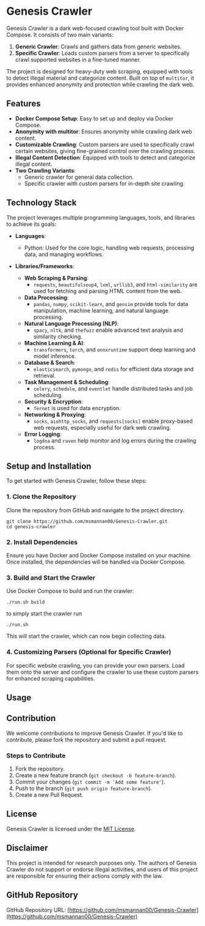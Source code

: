 # Genesis Crawler

Genesis Crawler is a dark web-focused crawling tool built with Docker Compose. It consists of two main variants:  
1. **Generic Crawler**: Crawls and gathers data from generic websites.  
2. **Specific Crawler**: Loads custom parsers from a server to specifically crawl supported websites in a fine-tuned manner.

The project is designed for heavy-duty web scraping, equipped with tools to detect illegal material and categorize content. Built on top of `multitor`, it provides enhanced anonymity and protection while crawling the dark web.

## Features

- **Docker Compose Setup**: Easy to set up and deploy via Docker Compose.
- **Anonymity with multitor**: Ensures anonymity while crawling dark web content.
- **Customizable Crawling**: Custom parsers are used to specifically crawl certain websites, giving fine-grained control over the crawling process.
- **Illegal Content Detection**: Equipped with tools to detect and categorize illegal content.
- **Two Crawling Variants**:  
  - Generic crawler for general data collection.  
  - Specific crawler with custom parsers for in-depth site crawling.

## Technology Stack

The project leverages multiple programming languages, tools, and libraries to achieve its goals:

- **Languages**:  
  - Python: Used for the core logic, handling web requests, processing data, and managing workflows.
  
- **Libraries/Frameworks**:  
  - **Web Scraping & Parsing**:  
    - `requests`, `beautifulsoup4`, `lxml`, `urllib3`, and `html-similarity` are used for fetching and parsing HTML content from the web.  
  - **Data Processing**:  
    - `pandas`, `numpy`, `scikit-learn`, and `gensim` provide tools for data manipulation, machine learning, and natural language processing.  
  - **Natural Language Processing (NLP)**:  
    - `spacy`, `nltk`, and `thefuzz` enable advanced text analysis and similarity checking.  
  - **Machine Learning & AI**:  
    - `transformers`, `torch`, and `onnxruntime` support deep learning and model inference.  
  - **Database & Search**:  
    - `elasticsearch`, `pymongo`, and `redis` for efficient data storage and retrieval.  
  - **Task Management & Scheduling**:  
    - `celery`, `schedule`, and `eventlet` handle distributed tasks and job scheduling.  
  - **Security & Encryption**:  
    - `fernet` is used for data encryption.  
  - **Networking & Proxying**:  
    - `socks`, `aiohttp_socks`, and `requests[socks]` enable proxy-based web requests, especially useful for dark web crawling.  
  - **Error Logging**:  
    - `logdna` and `raven` help monitor and log errors during the crawling process.

## Setup and Installation

To get started with Genesis Crawler, follow these steps:

### 1. Clone the Repository

Clone the repository from GitHub and navigate to the project directory.

```
git clone https://github.com/msmannan00/Genesis-Crawler.git
cd genesis-crawler
```

### 2. Install Dependencies

Ensure you have Docker and Docker Compose installed on your machine. Once installed, the dependencies will be handled via Docker Compose.

### 3. Build and Start the Crawler

Use Docker Compose to build and run the crawler:

```
./run.sh build
```
to simply start the crawler run
```
./run.sh
```

This will start the crawler, which can now begin collecting data.

### 4. Customizing Parsers (Optional for Specific Crawler)

For specific website crawling, you can provide your own parsers. Load them onto the server and configure the crawler to use these custom parsers for enhanced scraping capabilities.

## Usage

## Contribution

We welcome contributions to improve Genesis Crawler. If you'd like to contribute, please fork the repository and submit a pull request.

### Steps to Contribute

1. Fork the repository.  
2. Create a new feature branch (`git checkout -b feature-branch`).  
3. Commit your changes (`git commit -m 'Add some feature'`).  
4. Push to the branch (`git push origin feature-branch`).  
5. Create a new Pull Request.

## License

Genesis Crawler is licensed under the [MIT License](LICENSE).

## Disclaimer

This project is intended for research purposes only. The authors of Genesis Crawler do not support or endorse illegal activities, and users of this project are responsible for ensuring their actions comply with the law.

## GitHub Repository

GitHub Repository URL: [https://github.com/msmannan00/Genesis-Crawler](https://github.com/msmannan00/Genesis-Crawler)
